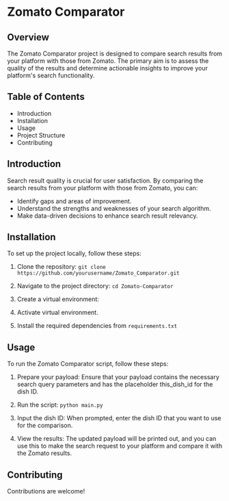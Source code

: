 # Zomato Comparator

## Overview
The Zomato Comparator project is designed to compare search results from your platform with those from Zomato. The primary aim is to assess the quality of the results and determine actionable insights to improve your platform's search functionality.

## Table of Contents
- Introduction
- Installation
- Usage
- Project Structure
- Contributing

## Introduction
Search result quality is crucial for user satisfaction. By comparing the search results from your platform with those from Zomato, you can:

- Identify gaps and areas of improvement.
- Understand the strengths and weaknesses of your search algorithm.
- Make data-driven decisions to enhance search result relevancy.

## Installation

To set up the project locally, follow these steps:

1. Clone the repository:
`git clone https://github.com/yourusername/Zomato_Comparator.git`

2. Navigate to the project directory:
`cd Zomato-Comparator`

3. Create a virtual environment:
4. Activate virtual environment.
5. Install the required dependencies from `requirements.txt`

## Usage
To run the Zomato Comparator script, follow these steps:

1. Prepare your payload: Ensure that your payload contains the necessary search query parameters and has the placeholder this_dish_id for the dish ID.

2. Run the script:
`python main.py`

3. Input the dish ID: When prompted, enter the dish ID that you want to use for the comparison.

4. View the results: The updated payload will be printed out, and you can use this to make the search request to your platform and compare it with the Zomato results.

## Contributing
Contributions are welcome!

